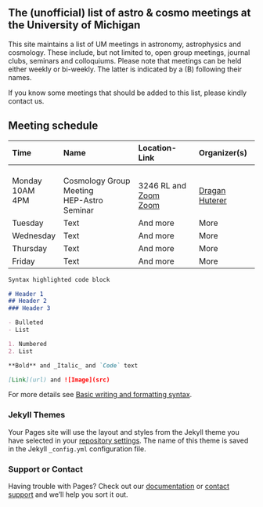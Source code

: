 ## The (unofficial) list of astro & cosmo meetings at the University of Michigan

This site maintains a list of UM meetings in astronomy, astrophysics and cosmology. These include, but not limited to, open group meetings, journal clubs, seminars and colloquiums. Please note that meetings can be held either weekly or bi-weekly. The latter is indicated by a (B) following their names.

If you know some meetings that should be added to this list, please kindly contact us.

## Meeting schedule

| Time        | Name        | Location-Link | Organizer(s) |
| :---------- | :---------- | :------------ | :----------- |
| Monday <br> 10AM <br> 4PM  | <br> Cosmology Group Meeting <br> HEP-Astro Seminar      | <br> 3246 RL and [Zoom](https://umich.zoom.us/j/3169541237) <br> [Zoom](https://umich.zoom.us/j/91409362110?pwd=UDlja2FuYlZWVFNEMWFrOTlkWFNEZz09)  | <br> [Dragan Huterer](mailto:huterer@umich.edu) <br>        |
| Tuesday     | Text        | And more      | More		   |
| Wednesday   | Text        | And more      | More         |
| Thursday    | Text        | And more      | More         |
| Friday      | Text        | And more      | More		   |

```markdown
Syntax highlighted code block

# Header 1
## Header 2
### Header 3

- Bulleted
- List

1. Numbered
2. List

**Bold** and _Italic_ and `Code` text

[Link](url) and ![Image](src)
```

For more details see [Basic writing and formatting syntax](https://docs.github.com/en/github/writing-on-github/getting-started-with-writing-and-formatting-on-github/basic-writing-and-formatting-syntax).

### Jekyll Themes

Your Pages site will use the layout and styles from the Jekyll theme you have selected in your [repository settings](https://github.com/MinhLCTP/UM_Astro-Cosmo_Meetings/settings/pages). The name of this theme is saved in the Jekyll `_config.yml` configuration file.

### Support or Contact

Having trouble with Pages? Check out our [documentation](https://docs.github.com/categories/github-pages-basics/) or [contact support](https://support.github.com/contact) and we’ll help you sort it out.

